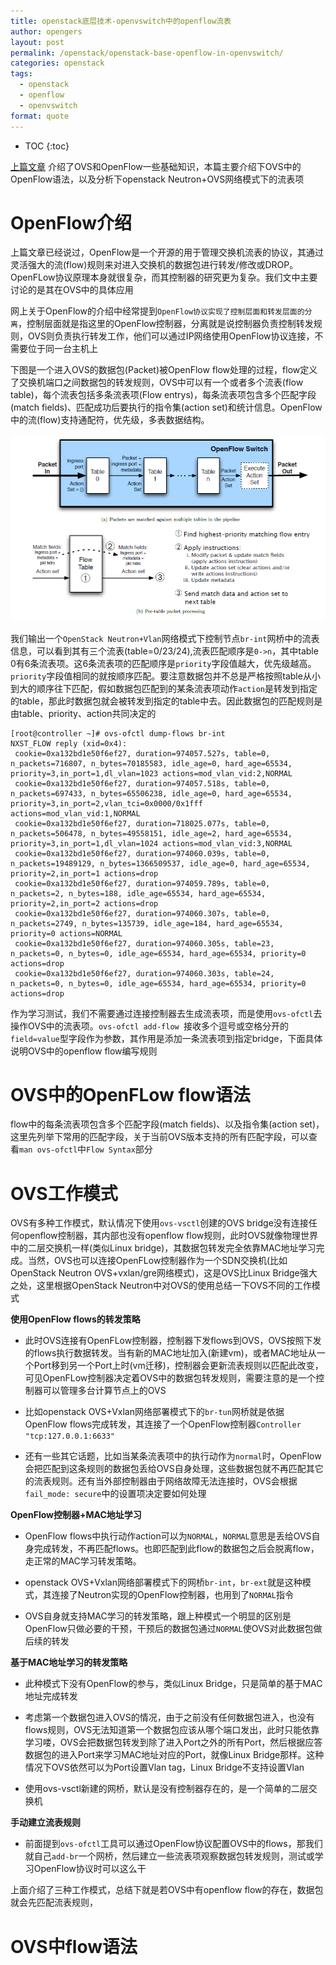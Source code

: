 ```yaml
---
title: openstack底层技术-openvswitch中的openflow流表
author: opengers
layout: post
permalink: /openstack/openstack-base-openflow-in-openvswitch/
categories: openstack
tags:
  - openstack
  - openflow
  - openvswitch
format: quote
---
```


* TOC
{:toc}    

[上篇文章](http://www.isjian.com/openstack/openstack-base-use-openvswitch/) 介绍了OVS和OpenFlow一些基础知识，本篇主要介绍下OVS中的OpenFlow语法，以及分析下openstack Neutron+OVS网络模式下的流表项             

# OpenFlow介绍           

上篇文章已经说过，OpenFlow是一个开源的用于管理交换机流表的协议，其通过灵活强大的流(flow)规则来对进入交换机的数据包进行转发/修改或DROP。OpenFLow协议原理本身就很复杂，而其控制器的研究更为复杂。我们文中主要讨论的是其在OVS中的具体应用       

网上关于OpenFlow的介绍中经常提到`OpenFlow协议实现了控制层面和转发层面的分离`，控制层面就是指这里的OpenFlow控制器，分离就是说控制器负责控制转发规则，OVS则负责执行转发工作，他们可以通过IP网络使用OpenFlow协议连接，不需要位于同一台主机上     

下图是一个进入OVS的数据包(Packet)被OpenFlow flow处理的过程，flow定义了交换机端口之间数据包的转发规则，OVS中可以有一个或者多个流表(flow table)，每个流表包括多条流表项(Flow entrys)，每条流表项包含多个匹配字段(match fields)、匹配成功后要执行的指令集(action set)和统计信息。OpenFlow中的流(flow)支持通配符，优先级，多表数据结构。         

![openflow](/images/openstack/openstack-use-openvswitch/openvswitch-openflow-match.png)      

我们输出一个`OpenStack Neutron+Vlan`网络模式下控制节点`br-int`网桥中的流表信息，可以看到其有三个流表(table=0/23/24),流表匹配顺序是`0->n`，其中table 0有6条流表项。这6条流表项的匹配顺序是`priority`字段值越大，优先级越高。`priority`字段值相同的就按顺序匹配。要注意数据包并不总是严格按照table从小到大的顺序往下匹配，假如数据包匹配到的某条流表项动作`action`是转发到指定的table，那此时数据包就会被转发到指定的table中去。因此数据包的匹配规则是由table、priority、action共同决定的    

``` shell
[root@controller ~]# ovs-ofctl dump-flows br-int 
NXST_FLOW reply (xid=0x4):
 cookie=0xa132bd1e50f6ef27, duration=974057.527s, table=0, n_packets=716807, n_bytes=70185583, idle_age=0, hard_age=65534, priority=3,in_port=1,dl_vlan=1023 actions=mod_vlan_vid:2,NORMAL
 cookie=0xa132bd1e50f6ef27, duration=974057.518s, table=0, n_packets=697433, n_bytes=65506238, idle_age=0, hard_age=65534, priority=3,in_port=2,vlan_tci=0x0000/0x1fff actions=mod_vlan_vid:1,NORMAL
 cookie=0xa132bd1e50f6ef27, duration=718025.077s, table=0, n_packets=506478, n_bytes=49558151, idle_age=2, hard_age=65534, priority=3,in_port=1,dl_vlan=1024 actions=mod_vlan_vid:3,NORMAL
 cookie=0xa132bd1e50f6ef27, duration=974060.039s, table=0, n_packets=19489129, n_bytes=1366509537, idle_age=0, hard_age=65534, priority=2,in_port=1 actions=drop
 cookie=0xa132bd1e50f6ef27, duration=974059.789s, table=0, n_packets=2, n_bytes=188, idle_age=65534, hard_age=65534, priority=2,in_port=2 actions=drop
 cookie=0xa132bd1e50f6ef27, duration=974060.307s, table=0, n_packets=2749, n_bytes=135739, idle_age=184, hard_age=65534, priority=0 actions=NORMAL
 cookie=0xa132bd1e50f6ef27, duration=974060.305s, table=23, n_packets=0, n_bytes=0, idle_age=65534, hard_age=65534, priority=0 actions=drop
 cookie=0xa132bd1e50f6ef27, duration=974060.303s, table=24, n_packets=0, n_bytes=0, idle_age=65534, hard_age=65534, priority=0 actions=drop
```    
   
作为学习测试，我们不需要通过连接控制器去生成流表项，而是使用`ovs-ofctl`去操作OVS中的流表项。`ovs-ofctl add-flow `接收多个逗号或空格分开的`field=value`型字段作为参数，其作用是添加一条流表项到指定bridge，下面具体说明OVS中的openflow flow编写规则      

# OVS中的OpenFLow flow语法      

flow中的每条流表项包含多个匹配字段(match fields)、以及指令集(action set)，这里先列举下常用的匹配字段，关于当前OVS版本支持的所有匹配字段，可以查看`man ovs-ofctl`中`Flow Syntax`部分     
 
# OVS工作模式      

OVS有多种工作模式，默认情况下使用`ovs-vsctl`创建的OVS bridge没有连接任何openflow控制器，其内部也没有openflow flow规则，此时OVS就像物理世界中的二层交换机一样(类似Linux bridge)，其数据包转发完全依靠MAC地址学习完成。当然，OVS也可以连接OpenFLow控制器作为一个SDN交换机(比如OpenStack Neutron OVS+vxlan/gre网络模式)，这是OVS比Linux Bridge强大之处，这里根据OpenStack Neutron中对OVS的使用总结一下OVS不同的工作模式                    
  
**使用OpenFlow flows的转发策略**            

- 此时OVS连接有OpenFLow控制器，控制器下发flows到OVS，OVS按照下发的flows执行数据转发。当有新的MAC地址加入(新建vm)，或者MAC地址从一个Port移到另一个Port上时(vm迁移)，控制器会更新流表规则以匹配此改变，可见OpenFLow控制器决定着OVS中的数据包转发规则，需要注意的是一个控制器可以管理多台计算节点上的OVS     

- 比如openstack OVS+Vxlan网络部署模式下的`br-tun`网桥就是依据OpenFlow flows完成转发，其连接了一个OpenFlow控制器`Controller "tcp:127.0.0.1:6633"`                 

- 还有一些其它话题，比如当某条流表项中的执行动作为`normal`时，OpenFlow会把匹配到这条规则的数据包丢给OVS自身处理，这些数据包就不再匹配其它的流表规则。还有当外部控制器由于网络故障无法连接时，OVS会根据`fail_mode: secure`中的设置项决定要如何处理             

**OpenFlow控制器+MAC地址学习**      

- OpenFlow flows中执行动作action可以为`NORMAL`，`NORMAL`意思是丢给OVS自身完成转发，不再匹配flows。也即匹配到此flow的数据包之后会脱离flow，走正常的MAC学习转发策略。    

- openstack OVS+Vxlan网络部署模式下的网桥`br-int`，`br-ext`就是这种模式，其连接了Neutron实现的OpenFlow控制器，也用到了`NORMAL`指令    

- OVS自身就支持MAC学习的转发策略，跟上种模式一个明显的区别是OpenFlow只做必要的干预，干预后的数据包通过`NORMAL`使OVS对此数据包做后续的转发   
         
**基于MAC地址学习的转发策略**               

- 此种模式下没有OpenFlow的参与，类似Linux Bridge，只是简单的基于MAC地址完成转发   

- 考虑第一个数据包进入OVS的情况，由于之前没有任何数据包进入，也没有flows规则，OVS无法知道第一个数据包应该从哪个端口发出，此时只能依靠学习喽，OVS会把数据包转发到除了进入Port之外的所有Port，然后根据应答数据包的进入Port来学习MAC地址对应的Port，就像Linux Bridge那样。这种情况下OVS依然可以为Port设置Vlan tag，Linux Bridge不支持设置Vlan    

- 使用ovs-vsctl新建的网桥，默认是没有控制器存在的，是一个简单的二层交换机        

**手动建立流表规则**             

- 前面提到`ovs-ofctl`工具可以通过OpenFlow协议配置OVS中的flows，那我们就自己`add-br`一个网桥，然后建立一些流表项观察数据包转发规则，测试或学习OpenFlow协议时可以这么干    

上面介绍了三种工作模式，总结下就是若OVS中有openflow flow的存在，数据包就会先匹配流表规则，

# OVS中flow语法        

     